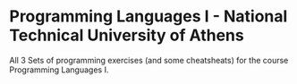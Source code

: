 # Programming Languages I - National Technical University of Athens
All 3 Sets of programming exercises (and some cheatsheats) for the course Programming Languages I.
